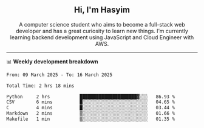 <h2 align="center">Hi, I'm Hasyim</h2>

<p align="center">A computer science student who aims to become a full-stack web developer and has a great curiosity to learn new things. I’m currently learning backend development using JavaScript and Cloud Engineer with AWS.</p>

---

📊 **Weekly development breakdown**

<!--START_SECTION:waka-->

```txt
From: 09 March 2025 - To: 16 March 2025

Total Time: 2 hrs 18 mins

Python     2 hrs           █████████████████████▓░░░   86.93 %
CSV        6 mins          █░░░░░░░░░░░░░░░░░░░░░░░░   04.65 %
C          4 mins          █░░░░░░░░░░░░░░░░░░░░░░░░   03.44 %
Markdown   2 mins          ▒░░░░░░░░░░░░░░░░░░░░░░░░   01.66 %
Makefile   1 min           ▒░░░░░░░░░░░░░░░░░░░░░░░░   01.35 %
```

<!--END_SECTION:waka-->

<!-- - You can reach me on **hasyim11c@gmail.com** -->
